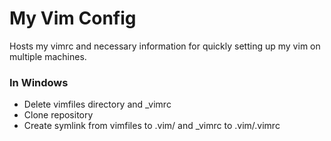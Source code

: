 # My Vim Config

Hosts my vimrc and necessary information for quickly setting up my vim on multiple machines.

### In Windows
- Delete vimfiles directory and _vimrc
- Clone repository
- Create symlink from vimfiles to .vim/ and _vimrc to .vim/.vimrc


